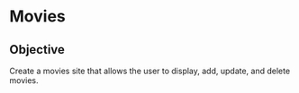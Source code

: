 # Movies

## Objective
Create a movies site that allows the user to display, add, update, and delete movies. 


